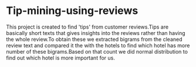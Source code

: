 # Tip-mining-using-reviews
This project is created to find 'tips' from customer reviews.Tips are basically short texts that gives insights into the reviews rather than having the whole review.To obtain these we extracted bigrams from the cleaned review text and compared it the with the hotels to find which hotel has more number of these bigrams.Based on that count we did normal distribution to find out which hotel is more important for us.
